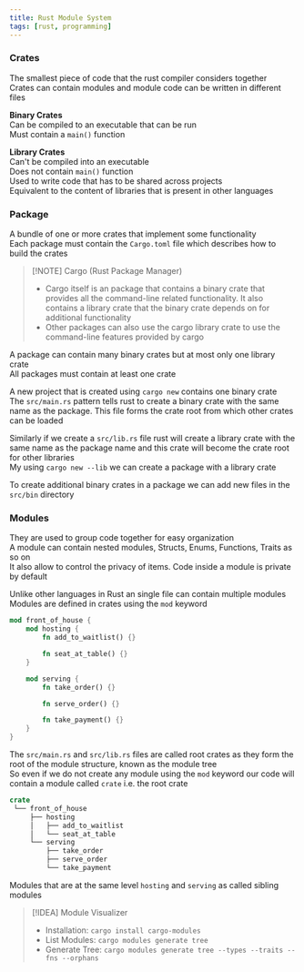 ```yaml
---
title: Rust Module System
tags: [rust, programming]
---
```


### Crates

The smallest piece of code that the rust compiler considers together  
Crates can contain modules and module code can be written in different files

**Binary Crates**  
Can be compiled to an executable that can be run  
Must contain a `main()` function

**Library Crates**  
Can't be compiled into an executable  
Does not contain `main()` function  
Used to write code that has to be shared across projects  
Equivalent to the content of libraries that is present in other languages

### Package

A bundle of one or more crates that implement some functionality  
Each package must contain the `Cargo.toml` file which describes how to build the crates 

> [!NOTE] Cargo (Rust Package Manager)
> - Cargo itself is an package that contains a binary crate that provides all the command-line related functionality. It also contains a library crate that the binary crate depends on for additional functionality  
> - Other packages can also use the cargo library crate to use the command-line features provided by cargo

A package can contain many binary crates but at most only one library crate  
All packages must contain at least one crate

A new project that is created using `cargo new` contains one binary crate  
The `src/main.rs` pattern tells rust to create a binary crate with the same name as the package. This file forms the crate root from which other crates can be loaded

Similarly if we create a `src/lib.rs` file rust will create a library crate with the same name as the package name and this crate will become the crate root for other libraries  
My using `cargo new --lib` we can create a package with a library crate

To create additional binary crates in a package we can add new files in the `src/bin` directory

### Modules

They are used to group code together for easy organization  
A module can contain nested modules, Structs, Enums, Functions, Traits as so on  
It also allow to control the privacy of items. Code inside a module is private by default  

Unlike other languages in Rust an single file can contain multiple modules  
Modules are defined in crates using the `mod` keyword  

```rust
mod front_of_house {
    mod hosting {
        fn add_to_waitlist() {}

        fn seat_at_table() {}
    }

    mod serving {
        fn take_order() {}

        fn serve_order() {}

        fn take_payment() {}
    }
}
```

The `src/main.rs` and `src/lib.rs` files are called root crates as they form the root of the module structure, known as the module tree  
So even if we do not create any module using the `mod` keyword our code will contain a module called `crate` i.e. the root crate

```rust
crate
 └── front_of_house
     ├── hosting
     │   ├── add_to_waitlist
     │   └── seat_at_table
     └── serving
         ├── take_order
         ├── serve_order
         └── take_payment
```

Modules that are at the same level `hosting` and `serving` as called sibling modules

> [!IDEA] Module Visualizer
> - Installation: `cargo install cargo-modules`  
> - List Modules: `cargo modules generate tree`  
> - Generate Tree: `cargo modules generate tree --types --traits --fns --orphans`
